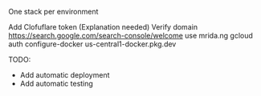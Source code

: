 One stack per environment

Add Clofuflare token (Explanation needed)
Verify domain https://search.google.com/search-console/welcome use mrida.ng
gcloud auth configure-docker us-central1-docker.pkg.dev


TODO:

* Add automatic deployment
* Add automatic testing
